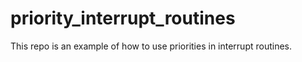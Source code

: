 # priority_interrupt_routines
This repo is an example of how to use priorities in interrupt routines.
